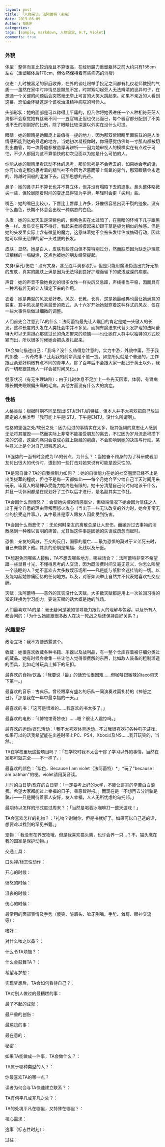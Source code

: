 ```yaml
---
layout: post
title: 「人物采访」法阿蕾特（未完）
date: 2019-06-09
Author: N循环
categories: 
tags: [sample, markdown, 人物设定, H.T, Violet]
comments: true
---
```


### 外貌

体型：整体而言比较消瘦且不算很高，在经历魔力重塑躯体之前大约只有155cm左右（重塑躯体后170cm，但依然保持着有些病态的消瘦）

 

仪态：儿时被富足的家庭收养，在外的谈吐跟举手投足之间都有礼仪老师教授的气质——虽然在家中时神情总是飘忽不定，时常絮叨起旁人无法辨清的诡异句子，在想通一个关键的问题后会突然毫无举止可言的大笑大跳起来。如果不亲近的人看到这幕，恐怕会怀疑这是个该收治进精神病院的可怜人。

 

头部形状：她的面部是可以称得上平庸的，但凡你将她丢进任一个人种相符茫茫人海都不会察觉她有丝毫不同——五官端正但也仅此而已，每个器官都分配到了不美也不丑的刚刚好的比例，除了眼睛比较深邃以外实在没什么可提。

 

眼睛：她的眼睛是她面庞上最值得一提的地方，因为那双紫眼睛里面装载的是人类情感所能到达的最远的地方。当她初次凝视你时，你将感觉仿佛每一寸肌肉都被切割出血管，每一块骨骼都被凿穿再辨析——因为她审视人的模样实在有点过于可怕，不少人都因为这不算愉快的初次见面以为她是什么可怕的人。

你能从她的眼睛里看跃动不休的思考，那份思考是不会老去的，如果她会老的话，你可以肯定那份思考着的精气神不会因为迟暮而蒙上氤氲的雾气，那双眼睛会永远的、跨越时间般的澄澈下去，因那思想的光芒。

 

鼻子：她的鼻子并不算长也并不算立体，但并没有塌陷下去的迹象。鼻头整体略微尖一些，但轮廓随着时间的变迁显得较为平滑，年轻时会更「尖利」些。

 

嘴巴：她的嘴巴比较小，下唇比上唇厚上许多，好像很容易出现干裂的迹象。没有什么血色，长期不休息会出现一种病态的白色。

 

头发：她的头发天生是深紫色的，但紫色实在太过暗了，在黑暗的环境下几乎跟黑色一样。发质实在算不得好，看起来柔顺摸起来却跟干草是极为相似的触感。但是她的头发里实际上含有微量的魔力，这意味着她不会被头发绊住或妨碍行动，因此她可以肆无忌惮的留一头过腰的长发。

 

皮肤：显然，她是白人，皮肤有些苍白但不算特别过分，然而肤质因为缺乏护理意识糟糕的一塌糊涂，这点也被她的朋友经常提起。

 

文身/穿孔/伤疤：没有文身，甚至连耳洞都没打。但是只能用魔法伪造出完好无损的皮肤，真实的肌肤上满是因为无法得到良好护理而留下的或浅或深的疤痕。

 

声音：她的声音不像她身边的很多女性一样尖厉又急躁，声线相当平稳，因而具有一种若有若无的让人镇定下来的作用。

 

衣着：她是典型的风衣爱好者。风衣，长靴，长裤，这是她最经典也最让她满意的装束。其中风衣是母亲最爱的款式，从十六岁开始她就穿着这种样式的风衣，仅在一些大事件后做过细微的调整。

 

人们首先会注意到TA的什么：法阿蕾特最先让人瞩目的肯定是她一头傲人的长发，这种长度的头发在人类社会中并不多见，而拥有魔法来代替头发护理的法阿蕾特大可以无需担心那些过长的角质带来的烦恼——也让她在人群中以独特的方式脱颖而出，所以很多时候她会把头发扎起来。

 

TA会如何描述自己：「我吗？没什么值得您注意的，实力中游，外貌中庸，至于我的那些……传奇故事？比起我的前辈真是不值一提。如您所见就是个普通的，工作跟业余爱好稍微有点不同的青年人。除了百年后不会跟大家一起归于黄土以外，我的一切都跟其他人一样会被时间风化。」

 

健康状况（有无生理缺陷）：由于儿时休息不足加上一些先天因素，体弱，有胃病跟长期失眠跟偏头痛的毛病。其他方面没有什么大的病症。

 

### 性格

人格类型：根据时期不同呈现出ISTJ/ENTJ的特征，但本人并不太喜欢把自己放进固定的人格类型「我可能上午是ISTJ，下午是ENTJ，没什么所谓啊」。

 

性格的坚强之处/软弱之处：因为见过的事情实在太多，极其强韧的意志让人感到无法将其摧毁——然而实际上非常不能接受朋友的离去，不过因为岁月流逝积攒下来的沉稳，这些灼痛只会变成心脏上隐藏的疤痕，不会影响到她的决策与行动。某种意义上是个对自己很残忍的人。

 

TA强势的一面有时会成为TA的弱点，为什么？：当她奋不顾身的为了科研或者朋友付出很大的代价时，遭到的一些打击对她来说有可能是毁灭性的。

 

TA是否自律？TA的自我控制力如何？：她的自律能力在她的社交圈里已经不止是出类拔萃的程度，但也不是每一天都如此——每个月她会至少给自己半天时间用来玩乐，毕竟人的精神承受能力始终是有限的。她十分清楚自己何时何地该干什么，并且一切休闲都是在规划好了工作以后才进行，是名副其实工作狂。

 

TA会因什么而愤怒？：会使她失控的情感很少，但极端情况下她会因为信任之人出于完全自愿的理由背叛而怒火攻心（当出于一些无法改变的外力时，她会非常无奈的接受这件事。），其中最甚是家人跟友人因此受到伤害。

 

TA会因什么而悲伤？：无论何时亲友的离散总是让人悲伤。而她对过去事物的消散感到一种难以言明的痛苦，尤其当这件事是因她的失误或疏忽而起时。

 

恐惧：亲友的离散，至交的反目，国家的覆亡……最为恐惧的莫过于义弟死去时，自己未能救下他。其余的恐惧是蝙蝠、死线以及牙医。

 

TA想避免同哪些人接触，TA不想去哪些地方，哪些场合？：法阿蕾特非常不希望跟一些鼠目寸光、不懂得思考的人交流，因为既浪费时间又毫无意义，你怎么叫醒一个装睡的人？她不喜欢去大多数娱乐场所——凡是能与纸醉金迷挂钩的一切。以及能勾起她惨痛回忆的任何地方。以及，对答如流举止自然并不代表她喜欢社交应酬。

 

天赋：法阿蕾特——意外的其实没什么天赋，大多数天赋都是用上一次轮回习得的知识转换为学习能力，要说天赋的话大概是她的气场。

 

人们最喜欢TA的是：毫无疑问是她的领导能力跟对人的理解与包容。以及所有人都会问的：「为什么她能跟很多敌人在决一死战之后还保持良好关系？」

 

### 兴趣爱好

政治立场：我不方便透露这个。

 

收藏：她很喜欢收藏各种书籍、乐器以及战利品，有一整个仓库存着被仔细分类过的藏品。她有时候会收集一些让他人觉得很费解的东西，比如敌人装备的粗制滥造的面具，比如毛绒玩具上掉下的纽扣。

 

最喜欢的食物/饮品：「我要说「最」的话恐怕很困难……但咖啡跟微辣的taco包天下第一。」

 

最喜欢的音乐：古典乐。曾经跟享有盛名的乐队一同演奏过莫扎特的《神怒之日》。「那是我在一年中最幸福的一天。」

 

最喜欢的书：「这可是很难的……我喜欢的书太多了。」

 

最喜欢的电影：「《博物馆奇妙夜》……嗯？很让人震惊吗。」

 

最喜欢的运动/娱乐活动：「我不太喜欢体育运动。不过我很喜欢打各种电子游戏，如果可以的话我希望能在出差时带上PC、PS4、Xbox以及NS……我开玩笑的，当然。」

 

  TA在学校里玩这些项目吗？：「在学校时我不太会干除了学习以外的事情，当然在家那可就完全——不一样了。」

 

最喜欢的颜色：「紫色，Because I am violet（法阿蕾特）*」*玩了"because I am batman"的梗。violet请用英音读。

 

儿时的白日梦/现在的白日梦：「一定要考上好的大学，不能让哥哥的辛苦白白浪费。希望大家都能过上幸福的日子，善恶皆得报。」而现在是「不想再去分辨孰是孰非——只是期待着家人安好，友人幸福，人人无所忧虑的乌托邦。」

 

  最期待以怎样的形式度过周末？：「当然是喝着冰咖啡打一整天游戏！」

 

  TA会喜欢怎样的礼物？：「礼物？谢谢你，但是书就好了。如果可以自己选的话，想要难以找到的罕见书籍。」

 

宠物：「我没有在养宠物哦，但是我喜欢猫头鹰，也许会养一只…？不，猫头鹰在我的国家是保护动物。」

 

交通工具：

口头禅/标志性动作：

开心的时候：

愤怒的时候：

沮丧的时候：

伤心的时候：

  最常用的面部表情及手势（傻笑、皱眉头、呲牙咧嘴、手势、耸肩、眼神交流等）：

嗜好：

对什么嗤之以鼻？：

什么令TA烦恼？：

什么会鼓舞TA？：

希望与梦想：

  实现梦想后，TA会如何看待自己？：

TA对别人做过的最糟糕的事：

最了不起的成就：

最严重的创伤：

最尴尬的事：

最在意的：

秘密：

如果TA能做成一件事，TA会做什么？：

TA属于哪种类型的人？：

你最喜欢TA的哪一点？

读者为何会与TA快速建立联系？：

TA有何平凡或非凡之处？：

TA的处境平凡在哪里，又特殊在哪里？：

核心需求：

逸事（标志性时刻）：

过往：
